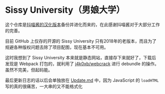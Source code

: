 # Sissy University（男娘大学）
这个仓库是[抖喵酱的汉化版本](https://sissy.game/sissy-university/)备份并进化而来的，在此感谢抖喵酱对于大部分工作的完善。

目前 GitHub 上仅存的开源的 Sissy University 只有2018年的老版本，而且为了规避各种版权问题去除了项目配图，现在基本不可用。

这时我想到了 Sissy University 本来就是静态网站，直接存下来就好了，下载后发现是 Webpack 打包的，就利用了 [j4k0xb/webcrack](https://github.com/j4k0xb/webcrack) 进行 debundle 的操作。虽然不完美，但起码能。

最后更新日志的话以后会单独放在 [Update.md](Update.md) 中，因为 JavaScript 的 `loadHTML` 写的真的很痛苦，一大串的又不能格式化